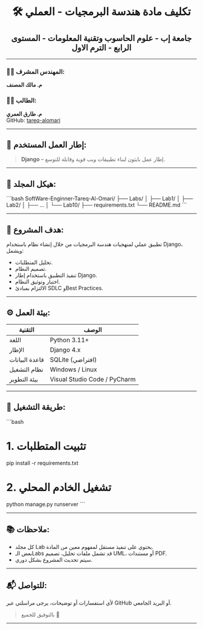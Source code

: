 <div align="center">

# 🛠️ تكليف مادة هندسة البرمجيات - العملي  
## جامعة إب -  علوم الحاسوب وتقنية المعلومات  - المستوى الرابع - الترم الاول
</div>

---

### 👨‍🏫 المهندس المشرف:
**م. مالك المصنف**

### 👨‍🎓 الطالب:
**م. طارق العمري**  
GitHub: [tareq-alomari](https://github.com/tareq-alomari)

---

## 🧰 إطار العمل المستخدم:
> **Django** – إطار عمل بايثون لبناء تطبيقات ويب قوية وقابلة للتوسع.

---

## 📁 هيكل المجلد:

\`\`\`bash
SoftWare-Enginner-Tareq-Al-Omari/
├── Labs/
│   ├── Lab1/
│   ├── Lab2/
│   ├── ...
│   └── Lab10/
├── requirements.txt
└── README.md
\`\`\`

---

## 🎯 هدف المشروع:

تطبيق عملي لمنهجيات هندسة البرمجيات من خلال إنشاء نظام باستخدام Django، ويشمل:

- تحليل المتطلبات.
- تصميم النظام.
- تنفيذ التطبيق باستخدام إطار Django.
- اختبار وتوثيق النظام.
- الالتزام بمبادئ SDLC وBest Practices.

---

## ⚙️ بيئة العمل:

| التقنية        | الوصف                          |
|----------------|-------------------------------|
| اللغة          | Python 3.11+                  |
| الإطار         | Django 4.x                    |
| قاعدة البيانات | SQLite (افتراضي)              |
| نظام التشغيل   | Windows / Linux               |
| بيئة التطوير   | Visual Studio Code / PyCharm  |

---

## 📌 طريقة التشغيل:

\`\`\`bash
# 1. تثبيت المتطلبات
pip install -r requirements.txt

# 2. تشغيل الخادم المحلي
python manage.py runserver
\`\`\`

---

## 📚 ملاحظات:

- كل مجلد Lab يحتوي على تنفيذ مستقل لمفهوم معين من المادة.
- بعض الـLabs قد تشمل ملفات تحليل، تصميم UML، أو مستندات PDF.
- سيتم تحديث المشروع بشكل دوري.

---

## 📬 للتواصل:

لأي استفسارات أو توضيحات، يرجى مراسلتي عبر GitHub أو البريد الجامعي.

> بالتوفيق للجميع 🌟

---
